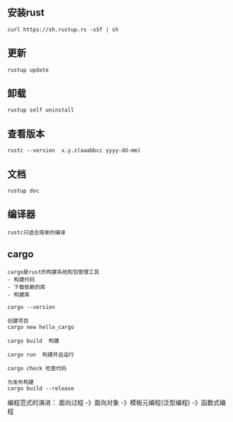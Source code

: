 ## 安装rust
```shell
curl https://sh.rustup.rs -sSf | sh
```

## 更新
```shell
rustup update
```

## 卸载
```shell
rustup self uninstall
```


## 查看版本
```shell
rustc --version  x.y.z(aaabbcc yyyy-dd-mm)
```

## 文档
```shell
rustup doc
```

## 编译器
```shell
rustc只适合简单的编译
```

## cargo
```shell
cargo是rust的构建系统和包管理工具
- 构建代码
- 下载依赖的库
- 构建库

cargo --version

创建项目
cargo new hello_cargo

cargo build  构建
 
cargo run  构建并且运行

cargo check 检查代码

为发布构建
cargo build --release
```

编程范式的演进：
面向过程 -》面向对象 -》模板元编程(泛型编程) -》函数式编程
